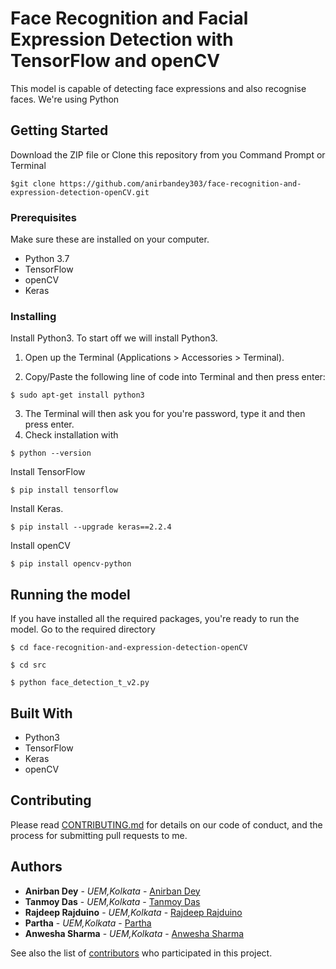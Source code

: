 # Face Recognition and Facial Expression Detection with TensorFlow and openCV

This model is capable of detecting face expressions and also recognise faces.
We're using Python

## Getting Started

Download the ZIP file or Clone this repository from you Command Prompt or Terminal

```
$git clone https://github.com/anirbandey303/face-recognition-and-expression-detection-openCV.git
```

### Prerequisites
Make sure these are installed on your computer.
* Python 3.7
* TensorFlow
* openCV
* Keras

### Installing

Install Python3.
To start off we will install Python3.

1. Open up the Terminal (Applications > Accessories > Terminal).

2. Copy/Paste the following line of code into Terminal and then press enter:
```
$ sudo apt-get install python3
```
3. The Terminal will then ask you for you're password, type it and then press enter.
4. Check installation with
```
$ python --version
```

Install TensorFlow
```
$ pip install tensorflow
```

Install Keras.
```
$ pip install --upgrade keras==2.2.4
```

Install openCV
```
$ pip install opencv-python
```

## Running the model

If you have installed all the required packages, you're ready to run the model.
Go to the required directory
```
$ cd face-recognition-and-expression-detection-openCV
```
```
$ cd src
```
```
$ python face_detection_t_v2.py
```

## Built With

* Python3
* TensorFlow
* Keras
* openCV

## Contributing

Please read [CONTRIBUTING.md](https://gist.github.com/) for details on our code of conduct, and the process for submitting pull requests to me.

## Authors

* **Anirban Dey** - *UEM,Kolkata* - [Anirban Dey](https://github.com/anirbandey303)
* **Tanmoy Das** - *UEM,Kolkata* - [Tanmoy Das](https://github.com/myselfdevil)
* **Rajdeep Rajduino** - *UEM,Kolkata* - [Rajdeep Rajduino](https://github.com/Rajduino)
* **Partha** - *UEM,Kolkata* - [Partha](https://github.com/anirbandey303)
* **Anwesha Sharma** - *UEM,Kolkata* - [Anwesha Sharma](https://github.com/anirbandey303)

See also the list of [contributors](https://github.com/anirbandey303) who participated in this project.
